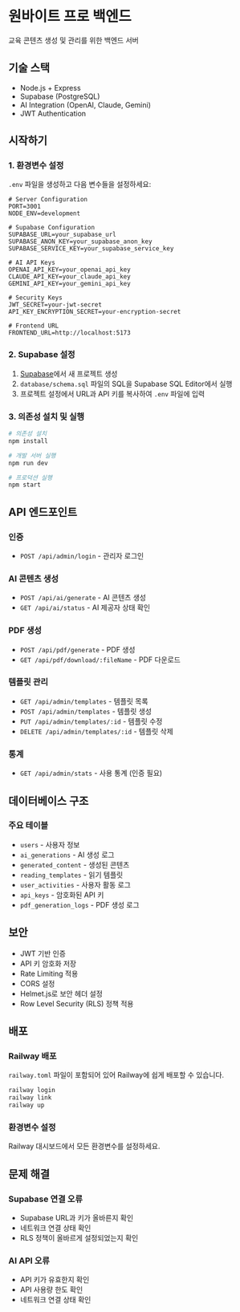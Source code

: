 # 원바이트 프로 백엔드

교육 콘텐츠 생성 및 관리를 위한 백엔드 서버

## 기술 스택

- Node.js + Express
- Supabase (PostgreSQL)
- AI Integration (OpenAI, Claude, Gemini)
- JWT Authentication

## 시작하기

### 1. 환경변수 설정

`.env` 파일을 생성하고 다음 변수들을 설정하세요:

```env
# Server Configuration
PORT=3001
NODE_ENV=development

# Supabase Configuration
SUPABASE_URL=your_supabase_url
SUPABASE_ANON_KEY=your_supabase_anon_key
SUPABASE_SERVICE_KEY=your_supabase_service_key

# AI API Keys
OPENAI_API_KEY=your_openai_api_key
CLAUDE_API_KEY=your_claude_api_key
GEMINI_API_KEY=your_gemini_api_key

# Security Keys
JWT_SECRET=your-jwt-secret
API_KEY_ENCRYPTION_SECRET=your-encryption-secret

# Frontend URL
FRONTEND_URL=http://localhost:5173
```

### 2. Supabase 설정

1. [Supabase](https://supabase.com)에서 새 프로젝트 생성
2. `database/schema.sql` 파일의 SQL을 Supabase SQL Editor에서 실행
3. 프로젝트 설정에서 URL과 API 키를 복사하여 `.env` 파일에 입력

### 3. 의존성 설치 및 실행

```bash
# 의존성 설치
npm install

# 개발 서버 실행
npm run dev

# 프로덕션 실행
npm start
```

## API 엔드포인트

### 인증
- `POST /api/admin/login` - 관리자 로그인

### AI 콘텐츠 생성
- `POST /api/ai/generate` - AI 콘텐츠 생성
- `GET /api/ai/status` - AI 제공자 상태 확인

### PDF 생성
- `POST /api/pdf/generate` - PDF 생성
- `GET /api/pdf/download/:fileName` - PDF 다운로드

### 템플릿 관리
- `GET /api/admin/templates` - 템플릿 목록
- `POST /api/admin/templates` - 템플릿 생성
- `PUT /api/admin/templates/:id` - 템플릿 수정
- `DELETE /api/admin/templates/:id` - 템플릿 삭제

### 통계
- `GET /api/admin/stats` - 사용 통계 (인증 필요)

## 데이터베이스 구조

### 주요 테이블
- `users` - 사용자 정보
- `ai_generations` - AI 생성 로그
- `generated_content` - 생성된 콘텐츠
- `reading_templates` - 읽기 템플릿
- `user_activities` - 사용자 활동 로그
- `api_keys` - 암호화된 API 키
- `pdf_generation_logs` - PDF 생성 로그

## 보안

- JWT 기반 인증
- API 키 암호화 저장
- Rate Limiting 적용
- CORS 설정
- Helmet.js로 보안 헤더 설정
- Row Level Security (RLS) 정책 적용

## 배포

### Railway 배포
`railway.toml` 파일이 포함되어 있어 Railway에 쉽게 배포할 수 있습니다.

```bash
railway login
railway link
railway up
```

### 환경변수 설정
Railway 대시보드에서 모든 환경변수를 설정하세요.

## 문제 해결

### Supabase 연결 오류
- Supabase URL과 키가 올바른지 확인
- 네트워크 연결 상태 확인
- RLS 정책이 올바르게 설정되었는지 확인

### AI API 오류
- API 키가 유효한지 확인
- API 사용량 한도 확인
- 네트워크 연결 상태 확인
